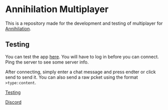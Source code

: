 # Annihilation Multiplayer

This is a repository made for the development and testing of multiplayer for [Annihilation](https://annihilation.drvortex.dev).

## Testing

You can test the app [here](https://a.drvortex.dev/mp). You will have to log in before you can connect. Ping the server to see some server info.

After connecting, simply enter a chat message and press endter or click send to send it. You can also send a raw pcket using the format `>type:content`.



[Testing](https://a.drvortex.dev/mp)

[Discord](https://a.drvortex.dev/discord)

